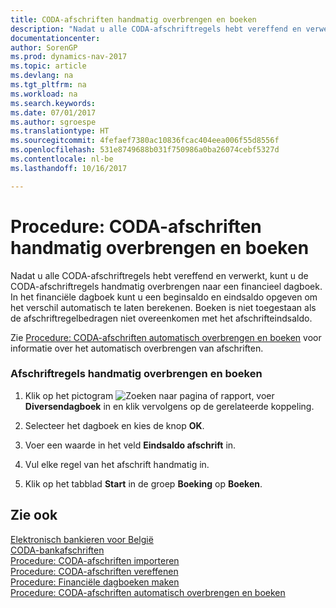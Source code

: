 ```yaml
---
title: CODA-afschriften handmatig overbrengen en boeken
description: "Nadat u alle CODA-afschriftregels hebt vereffend en verwerkt, kunt u de CODA-afschriftregels handmatig overbrengen naar een financieel dagboek. In het financiële dagboek kunt u een beginsaldo en eindsaldo opgeven om het verschil automatisch te laten berekenen. Boeken is niet toegestaan als de afschriftregelbedragen niet overeenkomen met het afschrifteindsaldo."
documentationcenter: 
author: SorenGP
ms.prod: dynamics-nav-2017
ms.topic: article
ms.devlang: na
ms.tgt_pltfrm: na
ms.workload: na
ms.search.keywords: 
ms.date: 07/01/2017
ms.author: sgroespe
ms.translationtype: HT
ms.sourcegitcommit: 4fefaef7380ac10836fcac404eea006f55d8556f
ms.openlocfilehash: 531e8749688b031f750986a0ba26074cebf5327d
ms.contentlocale: nl-be
ms.lasthandoff: 10/16/2017

---
```

# <a name="how-to-manually-transfer-and-post-coda-statements"></a>Procedure: CODA-afschriften handmatig overbrengen en boeken
Nadat u alle CODA-afschriftregels hebt vereffend en verwerkt, kunt u de CODA-afschriftregels handmatig overbrengen naar een financieel dagboek. In het financiële dagboek kunt u een beginsaldo en eindsaldo opgeven om het verschil automatisch te laten berekenen. Boeken is niet toegestaan als de afschriftregelbedragen niet overeenkomen met het afschrifteindsaldo.  
  
 Zie [Procedure: CODA-afschriften automatisch overbrengen en boeken](how-to-automatically-transfer-and-post-coda-statements.md) voor informatie over het automatisch overbrengen van afschriften.  
  
### <a name="to-manually-transfer-and-post-statement-lines"></a>Afschriftregels handmatig overbrengen en boeken  
  
1.  Klik op het pictogram ![Zoeken naar pagina of rapport](media/ui-search/search_small.png "pictogram Zoeken naar pagina of rapport"), voer **Diversendagboek** in en klik vervolgens op de gerelateerde koppeling.  
  
2.  Selecteer het dagboek en kies de knop **OK**.  
  
3.  Voer een waarde in het veld **Eindsaldo afschrift** in.  
  
4.  Vul elke regel van het afschrift handmatig in.  
  
5.  Klik op het tabblad **Start** in de groep **Boeking** op **Boeken**.  
  
## <a name="see-also"></a>Zie ook  
 [Elektronisch bankieren voor België](belgian-electronic-banking.md)   
 [CODA-bankafschriften](coda-bank-statements.md)   
 [Procedure: CODA-afschriften importeren](how-to-import-coda-statements.md)   
 [Procedure: CODA-afschriften vereffenen](how-to-apply-coda-statements.md)   
 [Procedure: Financiële dagboeken maken](how-to-create-financial-journals.md)   
 [Procedure: CODA-afschriften automatisch overbrengen en boeken](how-to-automatically-transfer-and-post-coda-statements.md)
